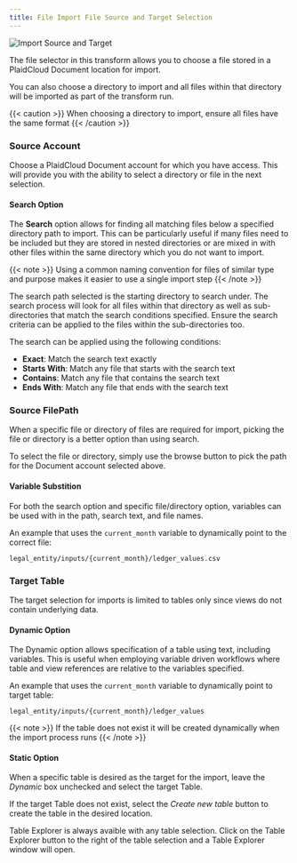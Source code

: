 ```yaml
---
title: File Import File Source and Target Selection
---
```




![Import Source and Target](/images/import_file_source_target.png)

The file selector in this transform allows you to choose a file stored in a PlaidCloud Document location for import.

You can also choose a directory to import and all files within that directory will be imported as part of the transform run.

{{< caution >}}
When choosing a directory to import, ensure all files have the same format
{{< /caution >}}

### Source Account

Choose a PlaidCloud Document account for which you have access.  This will provide you with the ability to select a directory or file in the next selection.

#### Search Option

The **Search** option allows for finding all matching files below a specified directory path to import.  This can be particularly useful if many files need to be
included but they are stored in nested directories or are mixed in with other files within the same directory which you do not want to import.

{{< note >}}
Using a common naming convention for files of similar type and purpose makes it easier to use a single import step
{{< /note >}}

The search path selected is the starting directory to search under.  The search process will look for all files within that directory as well as sub-directories that
match the search conditions specified.  Ensure the search criteria can be applied to the files within the sub-directories too.

The search can be applied using the following conditions:
 * **Exact**: Match the search text exactly
 * **Starts With**: Match any file that starts with the search text
 * **Contains**: Match any file that contains the search text
 * **Ends With**: Match any file that ends with the search text

### Source FilePath

When a specific file or directory of files are required for import, picking the file or directory is a better option than using search.

To select the file or directory, simply use the browse button to pick the path for the Document account selected above.

#### Variable Substition

For both the search option and specific file/directory option, variables can be used with in the path, search text, and file names.

An example that uses the `current_month` variable to dynamically point to the correct file:

```
legal_entity/inputs/{current_month}/ledger_values.csv

```
### Target Table

The target selection for imports is limited to tables only since views do not contain underlying data.

#### Dynamic Option

The Dynamic option allows specification of a table using text, including variables.  This is useful when employing
variable driven workflows where table and view references are relative to the variables specified.

An example that uses the `current_month` variable to dynamically point to target table:

```
legal_entity/inputs/{current_month}/ledger_values
```

{{< note >}}
If the table does not exist it will be created dynamically when the import process runs
{{< /note >}}

#### Static Option

When a specific table is desired as the target for the import, leave the *Dynamic* box unchecked and select the target Table.

If the target Table does not exist, select the *Create new table* button to create the table in the desired location.

Table Explorer is always avaible with any table selection.  Click on the Table Explorer button to the right of the table selection and a Table Explorer window will open.

